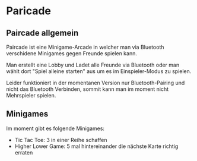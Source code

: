 # Paricade

## Paircade allgemein
Paircade ist eine Minigame-Arcade in welcher man via Bluetooth verschidene Minigames gegen Freunde spielen kann.

Man erstellt eine Lobby und Ladet alle Freunde via Bluetooth oder man wählt dort "Spiel alleine starten" aus um es im Einspieler-Modus zu spielen.

Leider funktioniert in der momentanen Version nur Bluetooth-Pairing und nicht das Bluetooth Verbinden, sommit kann man im moment nicht Mehrspieler spielen.

## Minigames
Im moment gibt es folgende Minigames:
 - Tic Tac Toe: 3 in einer Reihe schaffen
 - Higher Lower Game: 5 mal hintereinander die nächste Karte richtig erraten